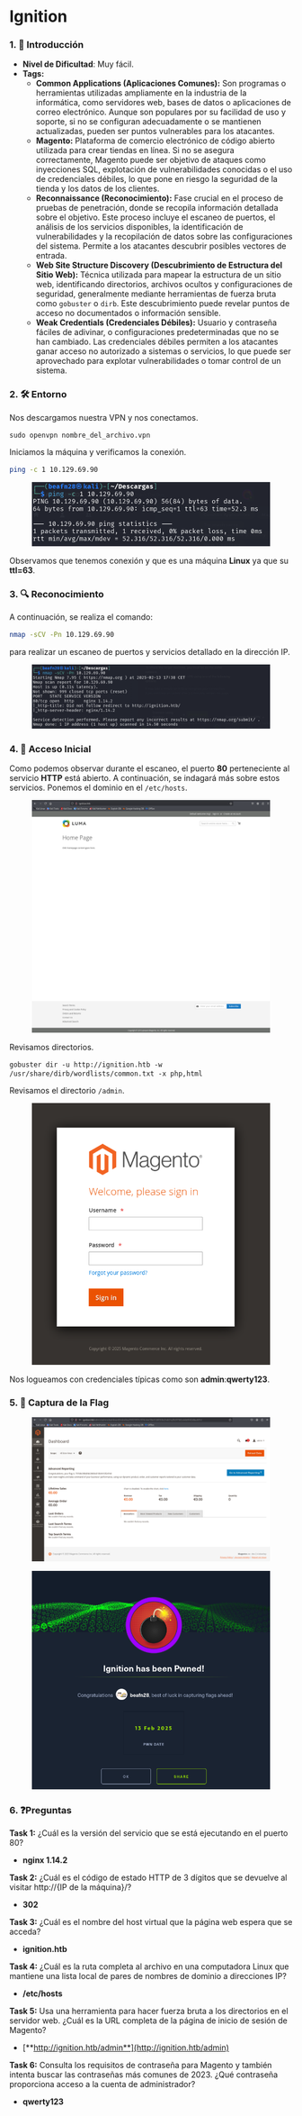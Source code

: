 # Ignition

### 1. 📝 **Introducción**

* **Nivel de Dificultad**: Muy fácil.
* **Tags:**&#x20;
  * **Common Applications (Aplicaciones Comunes):** Son programas o herramientas utilizadas ampliamente en la industria de la informática, como servidores web, bases de datos o aplicaciones de correo electrónico. Aunque son populares por su facilidad de uso y soporte, si no se configuran adecuadamente o se mantienen actualizadas, pueden ser puntos vulnerables para los atacantes.
  * **Magento:** Plataforma de comercio electrónico de código abierto utilizada para crear tiendas en línea. Si no se asegura correctamente, Magento puede ser objetivo de ataques como inyecciones SQL, explotación de vulnerabilidades conocidas o el uso de credenciales débiles, lo que pone en riesgo la seguridad de la tienda y los datos de los clientes.
  * **Reconnaissance (Reconocimiento):** Fase crucial en el proceso de pruebas de penetración, donde se recopila información detallada sobre el objetivo. Este proceso incluye el escaneo de puertos, el análisis de los servicios disponibles, la identificación de vulnerabilidades y la recopilación de datos sobre las configuraciones del sistema. Permite a los atacantes descubrir posibles vectores de entrada.
  * **Web Site Structure Discovery (Descubrimiento de Estructura del Sitio Web):** Técnica utilizada para mapear la estructura de un sitio web, identificando directorios, archivos ocultos y configuraciones de seguridad, generalmente mediante herramientas de fuerza bruta como `gobuster` o `dirb`. Este descubrimiento puede revelar puntos de acceso no documentados o información sensible.
  * **Weak Credentials (Credenciales Débiles):** Usuario y contraseña fáciles de adivinar, o configuraciones predeterminadas que no se han cambiado. Las credenciales débiles permiten a los atacantes ganar acceso no autorizado a sistemas o servicios, lo que puede ser aprovechado para explotar vulnerabilidades o tomar control de un sistema.

### 2. 🛠️ **Entorno**

Nos descargamos nuestra VPN y nos conectamos.

```
sudo openvpn nombre_del_archivo.vpn
```

Iniciamos la máquina y verificamos la conexión.

```bash
ping -c 1 10.129.69.90
```

<figure><img src="../../../.gitbook/assets/image (9) (1) (1) (1) (1) (1) (1) (1) (1) (1) (1) (1) (1) (1) (1).png" alt=""><figcaption></figcaption></figure>

Observamos que tenemos conexión y que es una máquina **Linux** ya que su **ttl=63**.

### 3. 🔍 **Reconocimiento**

A continuación, se realiza el comando:

```bash
nmap -sCV -Pn 10.129.69.90
```

para realizar un escaneo de puertos y servicios detallado en la dirección IP.

<figure><img src="../../../.gitbook/assets/image (1) (1) (1) (1) (1) (1) (1) (1) (1) (1) (1) (1) (1) (1) (1) (1) (1) (1) (1) (1) (1) (1) (1) (1) (1) (1) (1) (1) (1) (1) (1) (1) (1) (1).png" alt=""><figcaption></figcaption></figure>

### 4. 🚪 **Acceso Inicial**

Como podemos observar durante el escaneo, el puerto **80** perteneciente al servicio **HTTP** está abierto. A continuación, se indagará más sobre estos servicios. Ponemos el dominio en el `/etc/hosts`.

<figure><img src="../../../.gitbook/assets/Captura de pantalla 2025-02-13 174332.png" alt=""><figcaption></figcaption></figure>

Revisamos directorios.

```
gobuster dir -u http://ignition.htb -w /usr/share/dirb/wordlists/common.txt -x php,html
```



Revisamos el directorio `/admin`.

<figure><img src="../../../.gitbook/assets/image (2) (1) (1) (1) (1) (1) (1) (1) (1) (1) (1) (1) (1) (1) (1) (1) (1) (1) (1) (1) (1) (1) (1) (1) (1) (1) (1) (1) (1) (1) (1).png" alt=""><figcaption></figcaption></figure>

Nos logueamos con credenciales típicas como son **admin**:**qwerty123**.

### 5. 🔑 **Captura de la Flag**

<figure><img src="../../../.gitbook/assets/Captura de pantalla 2025-02-13 175138.png" alt=""><figcaption></figcaption></figure>

<figure><img src="../../../.gitbook/assets/image (4) (1) (1) (1) (1) (1) (1) (1) (1) (1) (1) (1) (1) (1) (1) (1) (1) (1) (1) (1) (1) (1) (1) (1) (1) (1).png" alt=""><figcaption></figcaption></figure>

### 6. ❓Preguntas

**Task 1:** ¿Cuál es la versión del servicio que se está ejecutando en el puerto 80?

* **nginx 1.14.2**

**Task 2:** ¿Cuál es el código de estado HTTP de 3 dígitos que se devuelve al visitar http://{IP de la máquina}/?

* **302**

**Task 3:** ¿Cuál es el nombre del host virtual que la página web espera que se acceda?

* **ignition.htb**

**Task 4:** ¿Cuál es la ruta completa al archivo en una computadora Linux que mantiene una lista local de pares de nombres de dominio a direcciones IP?

* **/etc/hosts**

**Task 5:** Usa una herramienta para hacer fuerza bruta a los directorios en el servidor web. ¿Cuál es la URL completa de la página de inicio de sesión de Magento?

* [**http://ignition.htb/admin**](http://ignition.htb/admin)

**Task 6:** Consulta los requisitos de contraseña para Magento y también intenta buscar las contraseñas más comunes de 2023. ¿Qué contraseña proporciona acceso a la cuenta de administrador?

* **qwerty123**
